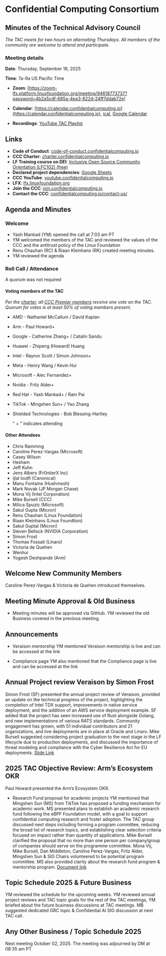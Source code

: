 # Confidential Computing Consortium

## Minutes of the Technical Advisory Council

*The TAC meets for two hours on alternating Thursdays. All members of the community are welcome to attend and participate.*

### Meeting details

**Date**: Thursday, September 18, 2025

**Time**: 7a-9a US Pacific Time

* **Zoom**: [https://zoom-lfx.platform.linuxfoundation.org/meeting/94618773737?password=4b2a5cdf-685a-4ea3-822d-24ff7ddab72e]

* **Calendar**: [https://calendar.confidentialcomputing.io](https://calendar.confidentialcomputing.io),
[ical](https://calendar.google.com/calendar/ical/c\_c0pcihr7n2n1k3a38i32d9ag10%40group.calendar.google.com/public/basic.ics),
[Google Calendar](https://calendar.google.com/calendar/u/0/r?cid=c\_c0pcihr7n2n1k3a38i32d9ag10@group.calendar.google.com)

* **Recordings**: [YouTube TAC Playlist](https://www.youtube.com/playlist?list=PLmfkUJc39uMjaB_I1dYW72I44kr9QzG_B)

## Links

* **Code of Conduct**: [code-of-conduct.confidentialcomputing.io](https://code-of-conduct.confidentialcomputing.io)
* **CCC Charter**: [charter.confidentialcomputing.io](https://charter.confidentialcomputing.io)
* **LF Training course on DEI**: [Inclusive Open Source Community Orientation (LFC102) (free)](https://training.linuxfoundation.org/training/inclusive-open-source-community-orientation-lfc102/)
* **Declared project dependencies**: [Google Sheets](https://docs.google.com/spreadsheets/d/1UKnbbGWXYLjnPZsox3zmYo59nv3XSXjePfas5E2fER0/edit#gid=0)
* **CCC YouTube**: [youtube.confidentialcomputing.io](https://youtube.confidentialcomputing.io)
* **LFX**: [lfx.linuxfoundation.org](https://lfx.linuxfoundation.org)
* **Join the CCC**: [join.confidentialcomputing.io](https://join.confidentialcomputing.io)
* **Contact the CCC**: [confidentialcomputing.io/contact-us/](https://confidentialcomputing.io/contact-us/)

## Agenda and Minutes

### Welcome

* Yash Mankad (YM) opened the call at 7:03 am PT
* YM welcomed the members of the TAC and reviewed the values of the CCC and the antitrust policy of the Linux Foundation
* Renu Chauhan (RC) & Riaan Kleinhans (RK) created meeting minutes.
* YM reviewed the agenda


### Roll Call / Attendance

A quorum was not required

#### Voting members of the TAC

*Per the [charter](https://charter.confidentialcomputing.io), all [CCC Premier members](https://confidentialcomputing.io/members/) receive one vote on the TAC. Quorum for votes is at least 50% of voting members present.*

* AMD - Nathaniel McCallum / David Kaplan
* Arm - Paul Howard+  
* Google - Catherine Zhang+ / Catalin Sandu 
* Huawei - Zhipeng (Howard) Huang 
* Intel - Raynor Scott / Simon Johnson+
* Meta - Henry Wang / Kevin Hui
* Microsoft - Alec Fernandez+
* Nvidia - Fritz Alder+
* Red Hat -  Yash Mankad+ / Ram Pai 
* TikTok -  Mingshen Sun+ / Yao Zhang
* Shielded Technologies - Bob Blessing-Hartley 

   " + " indicates attending

#### Other Attendees
* Chris Ramming
* Caroline Perez-Vargas (Microsoft)
* Casey Wilson
* Hesham  
* Jeff Kuhn
* Jens Albers (Fr0ntierX Inc)  
* ijlal loutfi (Canonical)
* Manu Fontaine (Hushmesh)  
* Mark Novak (JP Morgan Chase)
* Mona Vij (Intel Corporation)  
* Mike Bursell (CCC)
* Milica Spuzic (Microsoft)
* Sakul Gupta (Micron)
* Renu Chauhan (Linux Foundation)
* Riaan Kleinhans (Linux Foundtion)
* Sakul Guptal (Micron)
* Steven Bellock (NVIDIA Corporation) 
* Simon Frost
* Thomas Fossati (Linaro)
* Victoria de Quehen  
* Wenhui
* Yogesh Deshpande (Arm)

 ## Welcome New Community Members
Caroline Perez-Vargas  & Victoria de Quehen introduced themselves.

## Meeting Minute Approval & Old Business
* Meeting minutes will be approved via GitHub. YM reviewed the old Business covered in the previous meeting.

## Announcements
* Veraison mentorship
YM mentioned Veraison mentorship is live and can be accessed at the link

* Compliance page
YM also mentioned that the Compliance page  is live and can be accessed at the link


## Annual Project review Veraison by Simon Frost
Simon Frost (SF) presented the annual project review of Veraison, provided an update on the technical progress of the project, highlighting the completion of Intel TDX support, improvements in native service deployment, and the addition of an AWS service deployment example. SF added that the project has seen increased use of Rust alongside Golang, and new implementations of various RATS standards. Community engagement has grown, with 51 individual contributors and 21 organizations, and live deployments are in place at Oracle and Linaro. Mike Bursell suggested considering project graduation to the next stage in the LF lifecycle due to production deployments, and discussed the importance of threat modeling and compliance with the Cyber Resilience Act for EU deployments. [Slide Link](./Veraison_Project_Annual-Review-2025.pdf)


## 2025 TAC Objective Review:  Arm’s Ecosystem OKR
 Paul Howard presented the Arm’s Ecosystem OKR.


* Research Fund proposal for academic projects
YM mentioned that Mingshen Sun (MS) from TikTok has proposed a funding mechanism for academic work. MS presented plans to establish an academic research fund following the eBPF Foundation model, with a goal to support confidential computing research and foster adoption. The TAC group discussed next steps including forming a program committee, reducing the broad list of research topics, and establishing clear selection criteria focused on impact rather than quantity of applications. 
Mike Bursell clarified the proposal that no more than one person per company/group of companies should serve on the programme committee.
Mona Vij, Mike Bursell, Dan Middleton, Caroline Perez-Vargas, Fritz Alder, Mingshen Sun & SIG Chairs volunteered to be potential program committee. MS also provided clarity about the research fund program & mentorship program. [Document link](./Confidential%20Computing%20Consortium%20Research%20Fund.pdf)

## Topic Schedule 2025  &  Future Business
YM reviewed the schedule for the upcoming weeks. YM reviewed annual project reviews and TAC topic goals for the rest of the TAC meetings, YM briefed about the future business discussions at TAC meetings. 
MB suggested dedicated GRC topic & Confidential AI SIG discussion at next TAC call.

## Any Other Business / Topic Schedule 2025

Next meeting October 02, 2025. The meeting was adjourned by DM at 08:35 am PT


